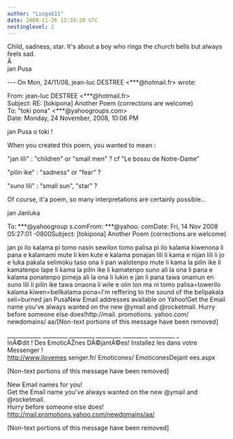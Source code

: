 ```yaml
---
author: "Liogab11"
date: 2008-11-26 12:39:20 UTC
nestinglevel: 2
---
```

Child, sadness, star. It's about a boy who rings the church bells but always feels sad.  
Â   
jan Pusa  
  
  
\--- On Mon, 24/11/08, jean-luc DESTREE <\*\*\*@hotmail.fr> wrote:  
  
From: jean-luc DESTREE <\*\*\*@hotmail.fr>  
Subject: RE: \[tokipona\] Another Poem (corrections are welcome)  
To: "toki pona" <\*\*\*@yahoogroups.com>  
Date: Monday, 24 November, 2008, 10:06 PM  
  
  
  
  
  
  
  
jan Pusa o toki !  
  
When you created this poem, you wanted to mean :  
  
"jan lili" : "children" or "small men" ? cf "Le bossu de Notre-Dame"  
  
"pilin ike" : "sadness" or "fear" ?  
  
"suno lili" : "small sun", "star" ?  
  
Of course, it'a poem, so many interpretations are certainly possible...  
  
jan Janluka  
  
To: \*\*\*@yahoogroup s.comFrom: \*\*\*@yahoo. comDate: Fri, 14 Nov 2008 05:27:01 -0800Subject: \[tokipona\] Another Poem (corrections are welcome)  
  
jan pi ilo kalama pi tomo nasin sewilon tomo palisa pi ilo kalama kiwenona li pana e kalamami mute li ken kute e kalama ponajan lili li kama e nijan lili li jo e luka pakala selimoku taso ona li pan walotenpo mute li kama la pilin ike li kamatenpo lape li kama la pilin ike li kamatenpo suno ali la ona li pana e kalama ponatenpo pimeja ali la ona li lukin e jan li pana tawa onamun en suno lili li pilin ike tawa onaona li wile e olin lon ma ni tomo palisa=towerilo kalama kiwen=bellkalama pona=I'm reffering to the sound of the bellpakala seli=burned jan PusaNew Email addresses available on Yahoo!Get the Email name you&#39;ve always wanted on the new @ymail and @rocketmail. Hurry before someone else does!http://mail. promotions. yahoo.com/ newdomains/ aa/\[Non-text portions of this message have been removed\]  
  
\_\_\_\_\_\_\_\_\_\_\_\_ \_\_\_\_\_\_\_\_\_ \_\_\_\_\_\_\_\_\_ \_\_\_\_\_\_\_\_\_ \_\_\_\_\_\_\_\_\_ \_\_\_\_\_\_\_\_\_ \_  
InÃ©dit ! Des EmoticÃŽnes DÃ©jantÃ©es! Installez les dans votre Messenger !  
http://www.ilovemes senger.fr/ Emoticones/ EmoticonesDejant ees.aspx  
  
\[Non-text portions of this message have been removed\]  
  
  
  
  
  
  
  
  
  
  
  
  
  
  
  
  
New Email names for you!  
Get the Email name you&#39;ve always wanted on the new @ymail and @rocketmail.  
Hurry before someone else does!  
http://mail.promotions.yahoo.com/newdomains/aa/  
  
\[Non-text portions of this message have been removed\]